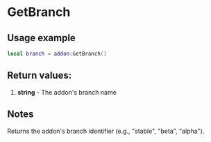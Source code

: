 # GetBranch

## Usage example
```lua
local branch = addon:GetBranch()
```

## Return values:
1. **string** - The addon's branch name

## Notes
Returns the addon's branch identifier (e.g., "stable", "beta", "alpha").
